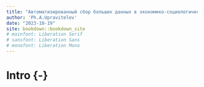 ```yaml
--- 
title: "Автоматизированный сбор больших данных в экономико-социологических исследованиях"
author: 'Ph.A.Upravitelev'
date: "2023-10-19"
site: bookdown::bookdown_site
# mainfont: Liberation Serif
# sansfont: Liberation Sans
# monofont: Liberation Mono  
---
```


# Intro {-}
